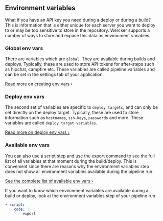 ## Environment variables

What if you have an API key you need during a deploy or during a build? This is
information that is either unique for each server you want to deploy to or may be
too sensitive to store in the repository. Wercker supports a number of ways to
store and expose this data as environment variables.

### Global env vars

There are variables which are `global`. They are available during builds and deploys.
Typically, these are used to store API tokens for after-steps such as hipchat, campfire etc.
These variables are called pipeline variables and can be set in the settings tab
of your application.

[Read more on creating env vars &rsaquo;](/docs/environment-variables/creating-env-vars.html)

### Deploy env vars

The second set of variables are specific to `deploy targets`, and can only be set
directly on the deploy target. Typically, these are used to store information
such as `hostnames`, `ssh-keys`, `passwords` and more.
These variables are called `deploy target variables`.

[Read more on deploy env vars &rsaquo;](/docs/environment-variables/deploy-variables.html)

### Available env vars

You can also use a [script step](/learn/steps/introduction.html) and use the export
command to see the full list of all variables at that moment during the build/deploy.
This is convenient since there are reasons why the environment variables step does
not show all environment variables available during the pipeline run.

[See the complete list of available env vars &rsaquo;](/docs/environment-variables/available-env-vars.html)

If you want to know which environment variables are available during a build or
deploy, look at the environment variables step of your pipeline run.

```yaml
- script:
    code: |
        export
```


